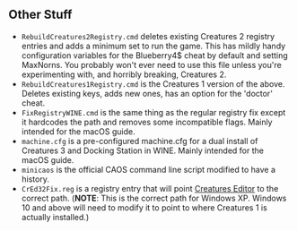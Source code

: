## Other Stuff
- `RebuildCreatures2Registry.cmd` deletes existing Creatures 2 registry entries and adds a minimum set to run the game. This has mildly handy configuration variables for the Blueberry4$ cheat by default and setting MaxNorns. You probably won't ever need to use this file unless you're experimenting with, and horribly breaking, Creatures 2.
- `RebuildCreatures1Registry.cmd` is the Creatures 1 version of the above. Deletes existing keys, adds new ones, has an option for the 'doctor' cheat.
- `FixRegistryWINE.cmd` is the same thing as the regular registry fix except it hardcodes the path and removes some incompatible flags. Mainly intended for the macOS guide.
- `machine.cfg` is a pre-configured machine.cfg for a dual install of Creatures 3 and Docking Station in WINE. Mainly intended for the macOS guide.
- `minicaos` is the official CAOS command line script modified to have a history.
- `CrEd32Fix.reg` is a registry entry that will point [Creatures Editor](https://creatures.wiki/Creatures_Editor) to the correct path. (**NOTE**: This is the correct path for Windows XP. Windows 10 and above will need to modify it to point to where Creatures 1 is actually installed.)
